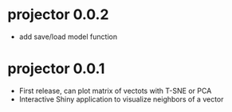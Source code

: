# projector 0.0.2

* add save/load model function

# projector 0.0.1

* First release, can plot matrix of vectots with T-SNE or PCA
* Interactive Shiny application to visualize neighbors of a vector



